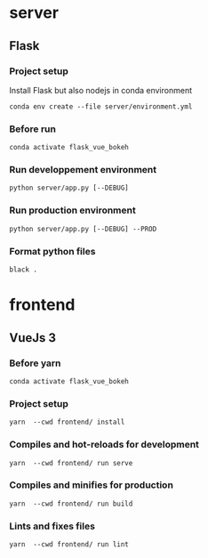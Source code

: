 # server
## Flask

### Project setup
Install Flask but also nodejs in conda environment
```
conda env create --file server/environment.yml
```
### Before run
```
conda activate flask_vue_bokeh
```

### Run developpement environment
```
python server/app.py [--DEBUG]
```

### Run production environment
```
python server/app.py [--DEBUG] --PROD
```

### Format python files
```
black .
```


# frontend
## VueJs 3

### Before yarn
```
conda activate flask_vue_bokeh
```

### Project setup
```
yarn  --cwd frontend/ install
```

### Compiles and hot-reloads for development
```
yarn  --cwd frontend/ run serve
```

### Compiles and minifies for production
```
yarn  --cwd frontend/ run build
```

### Lints and fixes files
```
yarn  --cwd frontend/ run lint
```

